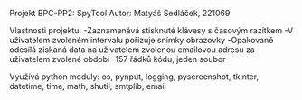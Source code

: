 Projekt BPC-PP2: SpyTool
Autor: Matyáš Sedláček, 221069

Vlastnosti projektu:
-Zaznamenává stisknuté klávesy s časovým razítkem
-V uživatelem zvoleném intervalu pořizuje snímky obrazovky
-Opakovaně odesílá získaná data na uživatelem zvolenou emailovou adresu za uživatelem zvolené období
-157 řádků kódu, jeden soubor

Využívá python moduly:
os, pynput, logging, pyscreenshot, tkinter, datetime, time, math, shutil, smtplib, email


